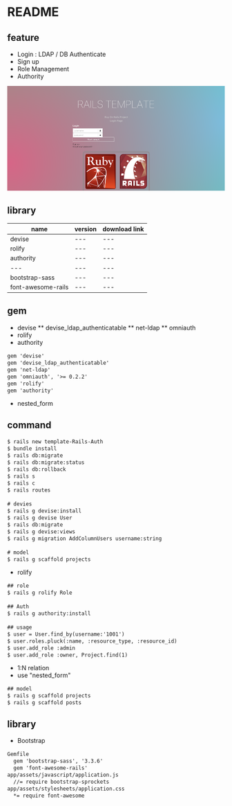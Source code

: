 # README


## feature
- Login : LDAP / DB Authenticate
- Sign up
- Role Management
- Authority

![rails-intro-login](/docs/images/intro_login.png)


## library

| name | version  | download link |
| --- | --- | --- |
| devise | --- | --- |
| rolify | --- | --- |
| authority | --- | --- |
| --- | --- | --- |
| bootstrap-sass | --- | --- |
| font-awesome-rails | --- | --- |

## gem
- devise
** devise_ldap_authenticatable
** net-ldap
** omniauth
- rolify
- authority
``` 
gem 'devise'
gem 'devise_ldap_authenticatable'
gem 'net-ldap'
gem 'omniauth', '>= 0.2.2'
gem 'rolify'
gem 'authority'
```
- nested_form

## command

```
$ rails new template-Rails-Auth
$ bundle install
$ rails db:migrate
$ rails db:migrate:status
$ rails db:rollback
$ rails s
$ rails c
$ rails routes

# devies
$ rails g devise:install
$ rails g devise User
$ rails db:migrate 
$ rails g devise:views
$ rails g migration AddColumnUsers username:string

# model
$ rails g scaffold projects  
```

- rolify
```
## role
$ rails g rolify Role

## Auth
$ rails g authority:install 

## usage
$ user = User.find_by(username:'1001')
$ user.roles.pluck(:name, :resource_type, :resource_id)
$ user.add_role :admin
$ user.add_role :owner, Project.find(1)
```

- 1:N relation
- use "nested_form"
```
## model
$ rails g scaffold projects
$ rails g scaffold posts  

```


## library
- Bootstrap
```
Gemfile
  gem 'bootstrap-sass', '3.3.6'
  gem 'font-awesome-rails'
app/assets/javascript/application.js
  //= require bootstrap-sprockets
app/assets/stylesheets/application.css
  *= require font-awesome
```

